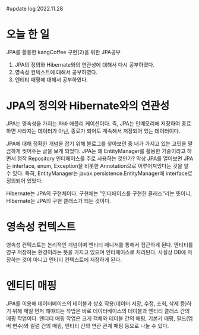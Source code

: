 #update log 2022.11.28

# 오늘 한 일
JPA를 활용한 kangCoffee 구현(2)을 위한 JPA공부

1. JPA의 정의와 Hibernate와의 연관성에 대해서 다시 공부하였다.
2. 영속성 컨텍스트에 대해서 공부하였다.
3. 엔티티 매핑에 대해서 공부하였다.

# JPA의 정의와 Hibernate와의 연관성
JPA는 영속성을 가지는 자바 애플리 케이션이다. 즉, JPA는 인메모리에 저장하여 종료하면 사라지는 데이터가 아닌, 
종료가 되어도 계속해서 저장되어 있는 데이터이다.

JPA에 대해 정확한 개념을 잡기 위해 블로그를 찾아보던 중 내가 가지고 있는 고민을 말끔하게 씻어주는 글을 보게 되었다. 
JPA는 왜 EntityManager를 활용한 기술이라고 하면서 정작 Repository 인터페이스를 주로 사용하는 것인가?
막상 JPA를 열어보면 JPA는 interface, enum, Exception을 비롯한 Annotation으로 이루어져있다는 것을 알 수 있다.
특히, EntityManager는 javax.persistence.EntityManager에 interface로 정의되어 있었다.

Hibernate는 JPA의 구현체이다. 구현체는 "인터페이스를 구현한 클래스"라는 뜻이니, HIbernate는 JPA의 구현 클래스가 되는 것이다. 

# 영속성 컨텍스트
영속성 컨텍스트는 논리적인 개념이며 엔티티 매니저를 통해서 접근하게 된다.
엔티티를 영구 저장하는 환경이라는 뜻을 가지고 있으며 인터페이스로 처리된다.
사실상 DB에 저장하는 것이 아니고 엔티티 컨텍스트에 저장하게 된다.

# 엔티티 매핑
JPA를 이용해 데이터베이스의 테이블과 상호 작용(데이터 저장, 수정, 조회, 삭제 등)하기 위해 제일 먼저 해야되는 작업은 바로 데이터베이스의 테이블과 엔티티 클래스 간의 매핑 작업이다.
엔티티 매핑 작업은 크게 객체와 테이블 간의 매핑, 기본키 매핑, 필드(멤버 변수)와 컬럼 간의 매핑, 엔티티 간의 연관 관계 매핑 등으로 나눌 수 있다.
